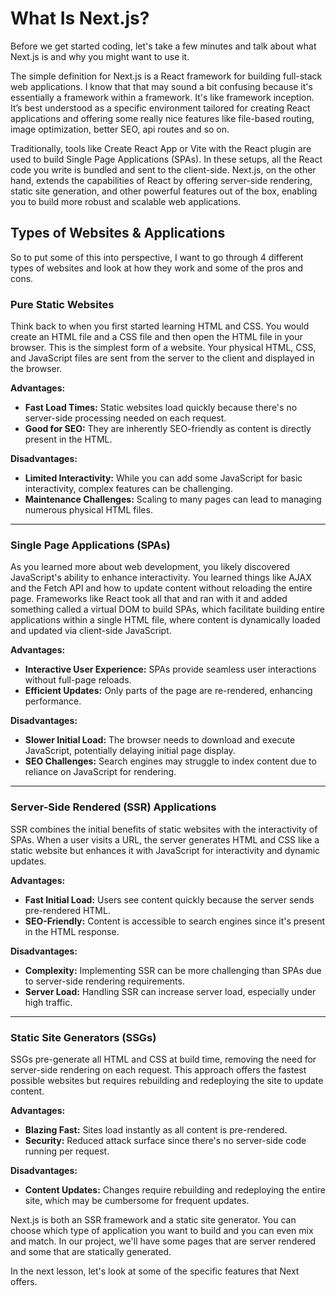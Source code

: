 # What Is Next.js?

Before we get started coding, let's take a few minutes and talk about what Next.js is and why you might want to use it.

The simple definition for Next.js is a React framework for building full-stack web applications. I know that that may sound a bit confusing because it's essentially a framework within a framework. It's like framework inception. It’s best understood as a specific environment tailored for creating React applications and offering some really nice features like file-based routing, image optimization, better SEO, api routes and so on.

Traditionally, tools like Create React App or Vite with the React plugin are used to build Single Page Applications (SPAs). In these setups, all the React code you write is bundled and sent to the client-side. Next.js, on the other hand, extends the capabilities of React by offering server-side rendering, static site generation, and other powerful features out of the box, enabling you to build more robust and scalable web applications. 

## Types of Websites & Applications

So to put some of this into perspective, I want to go through 4 different types of websites and look at how they work and some of the pros and cons. 


### Pure Static Websites

Think back to when you first started learning HTML and CSS. You would create an HTML file and a CSS file and then open the HTML file in your browser. This is the simplest form of a website. Your physical HTML, CSS, and JavaScript files are sent from the server to the client and displayed in the browser.

**Advantages:**
- **Fast Load Times:** Static websites load quickly because there's no server-side processing needed on each request.
- **Good for SEO:** They are inherently SEO-friendly as content is directly present in the HTML.

**Disadvantages:**
- **Limited Interactivity:** While you can add some JavaScript for basic interactivity, complex features can be challenging.
- **Maintenance Challenges:** Scaling to many pages can lead to managing numerous physical HTML files.

---

### Single Page Applications (SPAs)

As you learned more about web development, you likely discovered JavaScript's ability to enhance interactivity. You learned things like AJAX and the Fetch API and how to update content without reloading the entire page. Frameworks like React took all that and ran with it and added something called a virtual DOM to build SPAs, which facilitate building entire applications within a single HTML file, where content is dynamically loaded and updated via client-side JavaScript.

**Advantages:**
- **Interactive User Experience:** SPAs provide seamless user interactions without full-page reloads.
- **Efficient Updates:** Only parts of the page are re-rendered, enhancing performance.

**Disadvantages:**
- **Slower Initial Load:** The browser needs to download and execute JavaScript, potentially delaying initial page display.
- **SEO Challenges:** Search engines may struggle to index content due to reliance on JavaScript for rendering.

---

### Server-Side Rendered (SSR) Applications

SSR combines the initial benefits of static websites with the interactivity of SPAs. When a user visits a URL, the server generates HTML and CSS like a static website but enhances it with JavaScript for interactivity and dynamic updates.

**Advantages:**
- **Fast Initial Load:** Users see content quickly because the server sends pre-rendered HTML.
- **SEO-Friendly:** Content is accessible to search engines since it's present in the HTML response.

**Disadvantages:**
- **Complexity:** Implementing SSR can be more challenging than SPAs due to server-side rendering requirements.
- **Server Load:** Handling SSR can increase server load, especially under high traffic.

---

### Static Site Generators (SSGs)

SSGs pre-generate all HTML and CSS at build time, removing the need for server-side rendering on each request. This approach offers the fastest possible websites but requires rebuilding and redeploying the site to update content.

**Advantages:**
- **Blazing Fast:** Sites load instantly as all content is pre-rendered.
- **Security:** Reduced attack surface since there's no server-side code running per request.

**Disadvantages:**
- **Content Updates:** Changes require rebuilding and redeploying the entire site, which may be cumbersome for frequent updates.


Next.js is both an SSR framework and a static site generator. You can choose which type of application you want to build and you can even mix and match. In our project, we'll have some pages that are server rendered and some that are statically generated.

In the next lesson, let's look at some of the specific features that Next offers.


